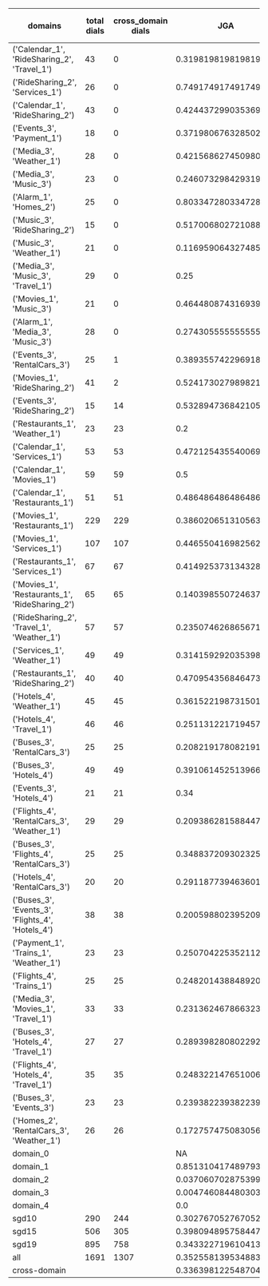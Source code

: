 | domains                                          |   total dials |   cross_domain dials | JGA                  | RSA                 | TA                 | CDTA                 |   total turns |   cross-domain turns |
|--------------------------------------------------|---------------|----------------------|----------------------|---------------------|--------------------|----------------------|---------------|----------------------|
| ('Calendar_1', 'RideSharing_2', 'Travel_1')      |            43 |                    0 | 0.31981981981981983  | 0.6466354875283448  | 0.7545045045045045 | NA                   |           444 |                    0 |
| ('RideSharing_2', 'Services_1')                  |            26 |                    0 | 0.7491749174917491   | 0.9386987433862441  | 0.9306930693069307 | NA                   |           303 |                    0 |
| ('Calendar_1', 'RideSharing_2')                  |            43 |                    0 | 0.42443729903536975  | 0.7029824561403505  | 0.8231511254019293 | NA                   |           311 |                    0 |
| ('Events_3', 'Payment_1')                        |            18 |                    0 | 0.3719806763285024   | 0.7501016989710454  | 0.7681159420289855 | NA                   |           207 |                    0 |
| ('Media_3', 'Weather_1')                         |            28 |                    0 | 0.4215686274509804   | 0.7435427574171027  | 0.7745098039215687 | NA                   |           204 |                    0 |
| ('Media_3', 'Music_3')                           |            23 |                    0 | 0.24607329842931938  | 0.588733705772812   | 0.7539267015706806 | NA                   |           191 |                    0 |
| ('Alarm_1', 'Homes_2')                           |            25 |                    0 | 0.803347280334728    | 0.9357630186577558  | 0.9623430962343096 | NA                   |           239 |                    0 |
| ('Music_3', 'RideSharing_2')                     |            15 |                    0 | 0.5170068027210885   | 0.7678402566700435  | 0.7959183673469388 | NA                   |           147 |                    0 |
| ('Music_3', 'Weather_1')                         |            21 |                    0 | 0.11695906432748537  | 0.4806039488966315  | 0.6900584795321637 | NA                   |           171 |                    0 |
| ('Media_3', 'Music_3', 'Travel_1')               |            29 |                    0 | 0.25                 | 0.6242630741949546  | 0.7682291666666666 | NA                   |           384 |                    0 |
| ('Movies_1', 'Music_3')                          |            21 |                    0 | 0.4644808743169399   | 0.764381914381914   | 0.7923497267759563 | NA                   |           183 |                    0 |
| ('Alarm_1', 'Media_3', 'Music_3')                |            28 |                    0 | 0.2743055555555556   | 0.6680979133226325  | 0.8194444444444444 | NA                   |           288 |                    0 |
| ('Events_3', 'RentalCars_3')                     |            25 |                    1 | 0.38935574229691877  | 0.813086325439266   | 0.8207282913165266 | 1.0                  |           357 |                    1 |
| ('Movies_1', 'RideSharing_2')                    |            41 |                    2 | 0.5241730279898219   | 0.8454738436593273  | 0.8575063613231552 | 1.0                  |           393 |                    2 |
| ('Events_3', 'RideSharing_2')                    |            15 |                   14 | 0.5328947368421053   | 0.8584821428571427  | 0.8486842105263158 | 0.0                  |           152 |                   14 |
| ('Restaurants_1', 'Weather_1')                   |            23 |                   23 | 0.2                  | 0.7011056844390179  | 0.7829787234042553 | 0.0                  |           235 |                   26 |
| ('Calendar_1', 'Services_1')                     |            53 |                   53 | 0.4721254355400697   | 0.8095368916797494  | 0.813588850174216  | 0.13846153846153847  |           574 |                   65 |
| ('Calendar_1', 'Movies_1')                       |            59 |                   59 | 0.5                  | 0.8119753056673289  | 0.7929824561403509 | 0.025974025974025976 |           570 |                   77 |
| ('Calendar_1', 'Restaurants_1')                  |            51 |                   51 | 0.4864864864864865   | 0.8720424543656871  | 0.8314785373608903 | 0.1111111111111111   |           629 |                   72 |
| ('Movies_1', 'Restaurants_1')                    |           229 |                  229 | 0.38602065131056396  | 0.7925013353614625  | 0.7887212073073868 | 0.0                  |          2518 |                  305 |
| ('Movies_1', 'Services_1')                       |           107 |                  107 | 0.44655041698256254  | 0.7762076247370362  | 0.7702805155420773 | 0.0                  |          1319 |                  214 |
| ('Restaurants_1', 'Services_1')                  |            67 |                   67 | 0.41492537313432837  | 0.8084406220208696  | 0.7970149253731343 | 0.014705882352941176 |          1005 |                  136 |
| ('Movies_1', 'Restaurants_1', 'RideSharing_2')   |            65 |                   65 | 0.1403985507246377   | 0.6345419508705511  | 0.6929347826086957 | 0.045454545454545456 |          1104 |                  198 |
| ('RideSharing_2', 'Travel_1', 'Weather_1')       |            57 |                   57 | 0.23507462686567165  | 0.689008614198368   | 0.7686567164179104 | 0.0                  |           536 |                   57 |
| ('Services_1', 'Weather_1')                      |            49 |                   49 | 0.3141592920353982   | 0.6905600268276327  | 0.7831858407079646 | 0.21052631578947367  |           452 |                   95 |
| ('Restaurants_1', 'RideSharing_2')               |            40 |                   40 | 0.470954356846473    | 0.8806668972975668  | 0.8734439834024896 | 0.0                  |           482 |                   40 |
| ('Hotels_4', 'Weather_1')                        |            45 |                   45 | 0.36152219873150104  | 0.7520682752267575  | 0.8118393234672304 | 0.04                 |           473 |                   50 |
| ('Hotels_4', 'Travel_1')                         |            46 |                   46 | 0.251131221719457    | 0.6564204933822165  | 0.755656108597285  | 0.0                  |           442 |                   47 |
| ('Buses_3', 'RentalCars_3')                      |            25 |                   25 | 0.20821917808219179  | 0.7043508034301229  | 0.726027397260274  | 0.46511627906976744  |           365 |                   43 |
| ('Buses_3', 'Hotels_4')                          |            49 |                   49 | 0.39106145251396646  | 0.7463226742696286  | 0.7337057728119181 | 0.10344827586206896  |           537 |                   58 |
| ('Events_3', 'Hotels_4')                         |            21 |                   21 | 0.34                 | 0.7519257703081228  | 0.788              | 0.041666666666666664 |           250 |                   24 |
| ('Flights_4', 'RentalCars_3', 'Weather_1')       |            29 |                   29 | 0.20938628158844766  | 0.5762498632903046  | 0.6570397111913358 | 0.03076923076923077  |           277 |                   65 |
| ('Buses_3', 'Flights_4', 'RentalCars_3')         |            25 |                   25 | 0.3488372093023256   | 0.7808884635390845  | 0.7574750830564784 | 0.06896551724137931  |           301 |                   58 |
| ('Hotels_4', 'RentalCars_3')                     |            20 |                   20 | 0.29118773946360155  | 0.7873735924940745  | 0.842911877394636  | 0.047619047619047616 |           261 |                   21 |
| ('Buses_3', 'Events_3', 'Flights_4', 'Hotels_4') |            38 |                   38 | 0.20059880239520958  | 0.5331121662333851  | 0.6646706586826348 | 0.05161290322580645  |           668 |                  155 |
| ('Payment_1', 'Trains_1', 'Weather_1')           |            23 |                   23 | 0.2507042253521127   | 0.6400426959811119  | 0.7267605633802817 | 0.2222222222222222   |           355 |                   27 |
| ('Flights_4', 'Trains_1')                        |            25 |                   25 | 0.24820143884892087  | 0.6036482764010858  | 0.6798561151079137 | 0.0                  |           278 |                   25 |
| ('Media_3', 'Movies_1', 'Travel_1')              |            33 |                   33 | 0.23136246786632392  | 0.7067377665760421  | 0.8226221079691517 | 0.10810810810810811  |           389 |                   37 |
| ('Buses_3', 'Hotels_4', 'Travel_1')              |            27 |                   27 | 0.28939828080229224  | 0.7146449284842141  | 0.7220630372492837 | 0.05172413793103448  |           349 |                   58 |
| ('Flights_4', 'Hotels_4', 'Travel_1')            |            35 |                   35 | 0.2483221476510067   | 0.641566526109852   | 0.7136465324384788 | 0.06329113924050633  |           447 |                   79 |
| ('Buses_3', 'Events_3')                          |            23 |                   23 | 0.23938223938223938  | 0.6947862102623998  | 0.7760617760617761 | 0.04                 |           259 |                   25 |
| ('Homes_2', 'RentalCars_3', 'Weather_1')         |            26 |                   26 | 0.17275747508305647  | 0.6530905483405486  | 0.717607973421927  | 0.08333333333333333  |           301 |                   36 |
| domain_0                                         |               |                      | NA                   | NA                  | NA                 | NA                   |             0 |                    0 |
| domain_1                                         |               |                      | 0.8513104174897932   | 0.9348914600356937  | 0.9358619781377585 | NA                   |          7593 |                    0 |
| domain_2                                         |               |                      | 0.03706070287539936  | 0.6431325338484949  | 0.6631522896698615 | 0.049544419134396354 |          9390 |                 1756 |
| domain_3                                         |               |                      | 0.004746084480303749 | 0.5623648150878818  | 0.7190317987660181 | 0.08996539792387544  |          2107 |                  289 |
| domain_4                                         |               |                      | 0.0                  | 0.36990048066167347 | 0.6538461538461539 | 0.09230769230769231  |           260 |                   65 |
| sgd10                                            |           290 |                  244 | 0.3027670527670528   | 0.6866706324320535  | 0.7567567567567568 | 0.09798270893371758  |          3108 |                  347 |
| sgd15                                            |           506 |                  305 | 0.39809489575844714  | 0.764123904103241   | 0.8058950395398994 | 0.046341463414634146 |          5564 |                  410 |
| sgd19                                            |           895 |                  758 | 0.34332271961041394  | 0.7368314961265408  | 0.7662483611163139 | 0.04878048780487805  |         10678 |                 1353 |
| all                                              |          1691 |                 1307 | 0.35255813953488374  | 0.7366736785457979  | 0.776124031007752  | 0.05639810426540284  |         19350 |                 2110 |
| cross-domain                                     |               |                      | 0.33639812254870444  | 0.7364681059944465  | 0.7673760689256092 | 0.05639810426540284  |         15553 |                 2110 |
